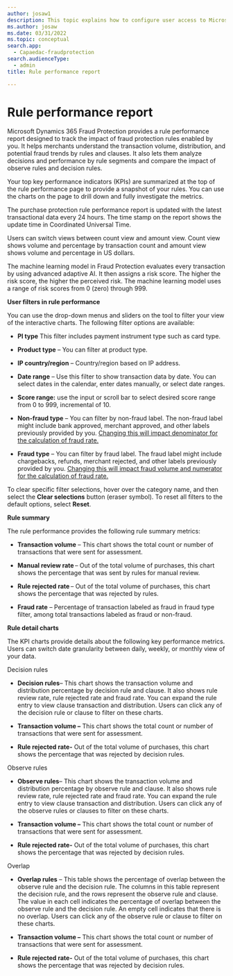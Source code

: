 ```yaml
---
author: josaw1
description: This topic explains how to configure user access to Microsoft Dynamics 365 Fraud Protection.
ms.author: josaw
ms.date: 03/31/2022
ms.topic: conceptual
search.app: 
  - Capaedac-fraudprotection
search.audienceType:
  - admin
title: Rule performance report

---
```


# Rule performance report

Microsoft Dynamics 365 Fraud Protection provides a rule performance report designed to track the impact of fraud protection rules enabled by you. It helps merchants understand the transaction volume, distribution, and potential fraud trends by rules and clauses. It also lets them analyze decisions and performance by rule segments and compare the impact of observe rules and decision rules.

Your top key performance indicators (KPIs) are summarized at the top of the rule performance page to provide a snapshot of your rules. You can use the charts on the page to drill down and fully investigate the metrics.

The purchase protection rule performance report is updated with the latest transactional data every 24 hours. The time stamp on the report shows the update time in Coordinated Universal Time.

Users can switch views between count view and amount view. Count view shows volume and percentage by transaction count and amount view shows volume and percentage in US dollars.

The machine learning model in Fraud Protection evaluates every transaction by using advanced adaptive AI. It then assigns a risk score. The higher the risk score, the higher the perceived risk. The machine learning model uses a range of risk scores from 0 (zero) through 999.

**User filters in rule performance**

You can use the drop-down menus and sliders on the tool to filter your view of the interactive charts. The following filter options are available:

- **PI type** This filter includes payment instrument type such as card type.

- **Product type** – You can filter at product type.

- **IP country/region** – Country/region based on IP address.

- **Date range** – Use this filter to show transaction data by date. You can select dates in the calendar, enter dates manually, or select date ranges.

- **Score range:** use the input or scroll bar to select desired score range from 0 to 999, incremental of 10.

- **Non-fraud type** – You can filter by non-fraud label. The non-fraud label might include bank approved, merchant approved, and other labels previously provided by you. <u>Changing this will impact denominator for the calculation of fraud rate.</u>

- **Fraud type** – You can filter by fraud label. The fraud label might include chargebacks, refunds, merchant rejected, and other labels previously provided by you. <u>Changing this will impact fraud volume and numerator for the calculation of fraud rate.</u>

To clear specific filter selections, hover over the category name, and then select the **Clear selections** button (eraser symbol). To reset all filters to the default options, select **Reset**.

**Rule summary**

The rule performance provides the following rule summary metrics:

- **Transaction volume** – This chart shows the total count or number of transactions that were sent for assessment.

- **Manual review rate** – Out of the total volume of purchases, this chart shows the percentage that was sent by rules for manual review.

- **Rule rejected rate** – Out of the total volume of purchases, this chart shows the percentage that was rejected by rules.

- **Fraud rate** – Percentage of transaction labeled as fraud in fraud type filter, among total transactions labeled as fraud or non-fraud.

**Rule detail charts**

The KPI charts provide details about the following key performance metrics. Users can switch date granularity between daily, weekly, or monthly view of your data.

Decision rules

- **Decision rules**– This chart shows the transaction volume and distribution percentage by decision rule and clause. It also shows rule review rate, rule rejected rate and fraud rate. You can expand the rule entry to view clause transaction and distribution. Users can click any of the decision rule or clause to filter on these charts.

<!-- -->

- **Transaction volume –** This chart shows the total count or number of transactions that were sent for assessment.

<!-- -->

- **Rule rejected rate-** Out of the total volume of purchases, this chart shows the percentage that was rejected by decision rules.

Observe rules

- **Observe rules**– This chart shows the transaction volume and distribution percentage by observe rule and clause. It also shows rule review rate, rule rejected rate and fraud rate. You can expand the rule entry to view clause transaction and distribution. Users can click any of the observe rules or clauses to filter on these charts.

<!-- -->

- **Transaction volume –** This chart shows the total count or number of transactions that were sent for assessment.

<!-- -->

- **Rule rejected rate-** Out of the total volume of purchases, this chart shows the percentage that was rejected by decision rules.

Overlap

- **Overlap rules** – This table shows the percentage of overlap between the observe rule and the decision rule. The columns in this table represent the decision rule, and the rows represent the observe rule and clause. The value in each cell indicates the percentage of overlap between the observe rule and the decision rule. An empty cell indicates that there is no overlap. Users can click any of the observe rule or clause to filter on these charts.

<!-- -->

- **Transaction volume –** This chart shows the total count or number of transactions that were sent for assessment.

<!-- -->

- **Rule rejected rate-** Out of the total volume of purchases, this chart shows the percentage that was rejected by decision rules.
